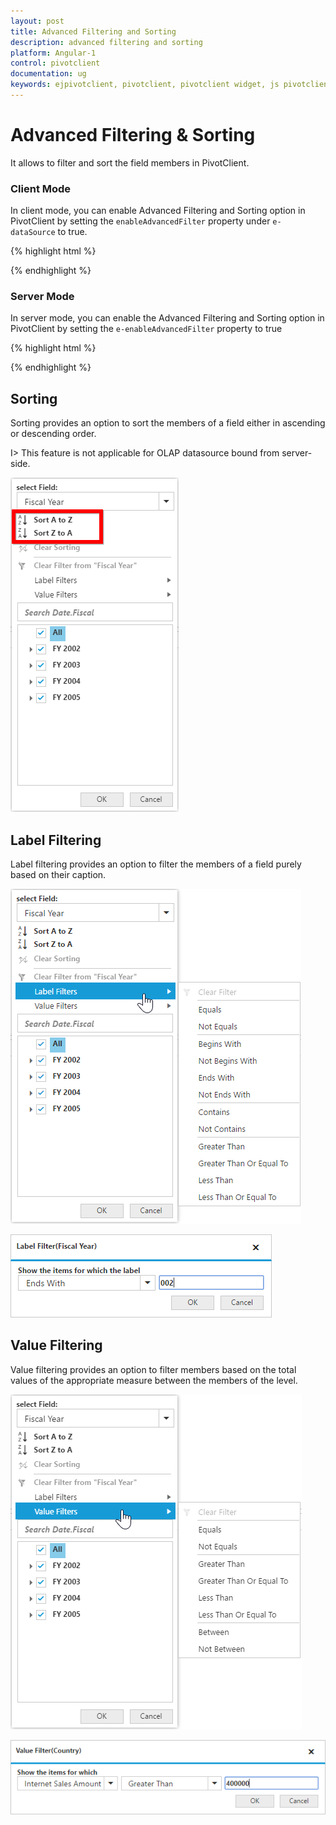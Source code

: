 ```yaml
---
layout: post
title: Advanced Filtering and Sorting
description: advanced filtering and sorting
platform: Angular-1
control: pivotclient
documentation: ug
keywords: ejpivotclient, pivotclient, pivotclient widget, js pivotclient 
---
```


# Advanced Filtering & Sorting

It allows to filter and sort the field members in PivotClient.

### Client Mode

In client mode, you can enable Advanced Filtering and Sorting option in PivotClient by setting the `enableAdvancedFilter` property under `e-dataSource` to true.

{% highlight html %}

<div ng-controller="PivotClientCtrl">
    <div id="PivotClient1" ej-pivotclient e-dataSource="dataSource" />
</div>
<script>   
    angular.module("PivotClientApp",["ejangular"]).controller('PivotClientCtrl', function ($scope) 
    {
        $scope.dataSource = {
            //..
            enableAdvancedFilter: true
        }
    });
</script>

{% endhighlight %}

### Server Mode

In server mode, you can enable the Advanced Filtering and Sorting option in PivotClient by setting the `e-enableAdvancedFilter` property to true

{% highlight html %}

<div ng-controller="PivotClientCtrl">
    <div id="PivotClient1" ej-pivotclient e-enableAdvancedFilter=true />
</div>

{% endhighlight %}

## Sorting

Sorting provides an option to sort the members of a field either in ascending or descending order. 

I> This feature is not applicable for OLAP datasource bound from server-side. 

![](AdvanceFiltering_images/sorting.png)

## Label Filtering

Label filtering provides an option to filter the members of a field purely based on their caption. 

![](AdvanceFiltering_images/filtering.png)

![](AdvanceFiltering_images/filtering_dialog.png)


## Value Filtering

Value filtering provides an option to filter members based on the total values of the appropriate measure between the members of the level. 

![](AdvanceFiltering_images/valuefilter.png)

![](AdvanceFiltering_images/valuefilter_dialog.png)
